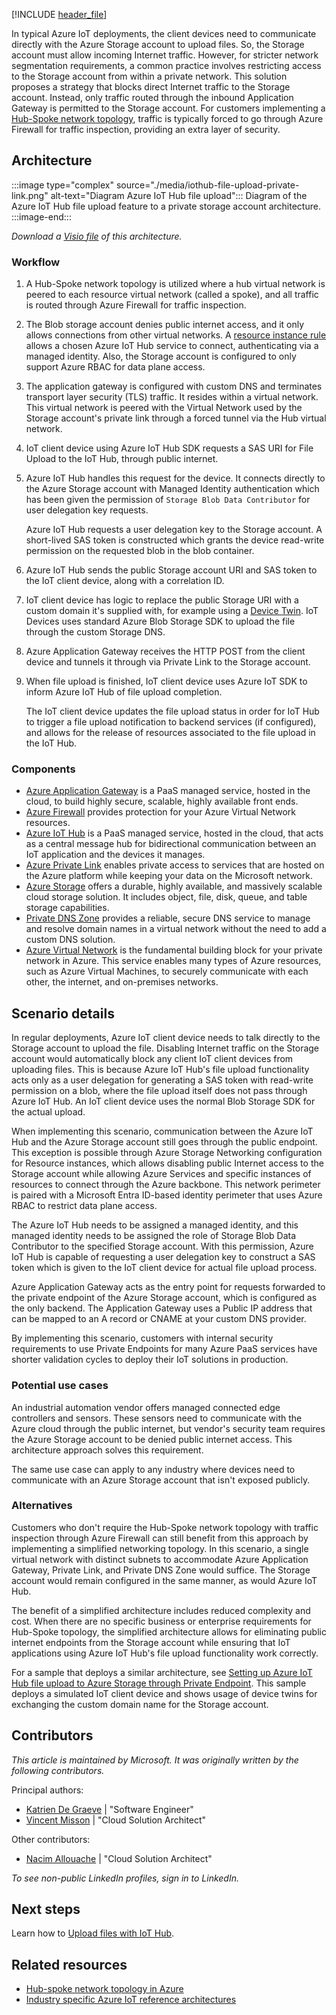 <!-- Use the aac-browse-header.yml -->

[!INCLUDE [header_file](../../../includes/sol-idea-header.md)]

In typical Azure IoT deployments, the client devices need to communicate directly with the Azure Storage account to upload files. So, the Storage account must allow incoming Internet traffic. However, for stricter network segmentation requirements, a common practice involves restricting access to the Storage account from within a private network.
This solution proposes a strategy that blocks direct Internet traffic to the Storage account. Instead, only traffic routed through the inbound Application Gateway is permitted to the Storage account. For customers implementing a [Hub-Spoke network topology](/azure/architecture/networking/architecture/hub-spoke), traffic is typically forced to go through Azure Firewall for traffic inspection, providing an extra layer of security.

## Architecture

:::image type="complex" source="./media/iothub-file-upload-private-link.png" alt-text="Diagram Azure IoT Hub file upload":::
   Diagram of the Azure IoT Hub file upload feature to a private storage account architecture.
:::image-end:::

*Download a [Visio file](https://arch-center.azureedge.net/azure-iot-file-upload-private-network.vsdx) of this architecture.*

### Workflow

1. A Hub-Spoke network topology is utilized where a hub virtual network is peered to each resource virtual network (called a spoke), and all traffic is routed through Azure Firewall for traffic inspection.
1. The Blob storage account denies public internet access, and it only allows connections from other virtual networks. A [resource instance rule](/azure/storage/common/storage-network-security#grant-access-from-azure-resource-instances) allows a chosen Azure IoT Hub service to connect, authenticating via a managed identity. Also, the Storage account is configured to only support Azure RBAC for data plane access.
1. The application gateway is configured with custom DNS and terminates transport layer security (TLS) traffic. It resides within a virtual network. This virtual network is peered with the Virtual Network used by the Storage account's private link through a forced tunnel via the Hub virtual network.
1. IoT client device using Azure IoT Hub SDK requests a SAS URI for File Upload to the IoT Hub, through public internet.
1. Azure IoT Hub handles this request for the device. It connects directly to the Azure Storage account with Managed Identity authentication which has been given the permission of `Storage Blob Data Contributor` for user delegation key requests.

   Azure IoT Hub requests a user delegation key to the Storage account. A short-lived SAS token is constructed which grants the device read-write permission on the requested blob in the blob container.

1. Azure IoT Hub sends the public Storage account URI and SAS token to the IoT client device, along with a correlation ID.
1. IoT client device has logic to replace the public Storage URI with a custom domain it's supplied with, for example using a [Device Twin](/azure/iot-hub/iot-hub-devguide-device-twins). IoT Devices uses standard Azure Blob Storage SDK to upload the file through the custom Storage DNS.
1. Azure Application Gateway receives the HTTP POST from the client device and tunnels it through via Private Link to the Storage account.
1. When file upload is finished, IoT client device uses Azure IoT SDK to inform Azure IoT Hub of file upload completion.

   The IoT client device updates the file upload status in order for IoT Hub to trigger a file upload notification to backend services (if configured), and allows for the release of resources associated to the file upload in the IoT Hub.

### Components

- [Azure Application Gateway](/azure/well-architected/service-guides/azure-application-gateway) is a PaaS managed service, hosted in the cloud, to build highly secure, scalable, highly available front ends.
- [Azure Firewall](/azure/well-architected/service-guides/azure-firewall) provides protection for your Azure Virtual Network resources.
- [Azure IoT Hub](https://azure.microsoft.com/products/iot-hub/) is a PaaS managed service, hosted in the cloud, that acts as a central message hub for bidirectional communication between an IoT application and the devices it manages.
- [Azure Private Link](https://learn.microsoft.com/azure/private-link/) enables private access to services that are hosted on the Azure platform while keeping your data on the Microsoft network.
- [Azure Storage](/azure/well-architected/service-guides/storage-accounts/security) offers a durable, highly available, and massively scalable cloud storage solution. It includes object, file, disk, queue, and table storage capabilities.
- [Private DNS Zone](https://learn.microsoft.com/azure/dns/private-dns-overview) provides a reliable, secure DNS service to manage and resolve domain names in a virtual network without the need to add a custom DNS solution.
- [Azure Virtual Network](https://azure.microsoft.com/services/virtual-network/) is the fundamental building block for your private network in Azure. This service enables many types of Azure resources, such as Azure Virtual Machines, to securely communicate with each other, the internet, and on-premises networks.

## Scenario details

In regular deployments, Azure IoT client device needs to talk directly to the Storage account to upload the file. Disabling Internet traffic on the Storage account would automatically block any client IoT client devices from uploading files. This is because Azure IoT Hub's file upload functionality acts only as a user delegation for generating a SAS token with read-write permission on a blob, where the file upload itself does not pass through Azure IoT Hub. An IoT client device uses the normal Blob Storage SDK for the actual upload.

When implementing this scenario, communication between the Azure IoT Hub and the Azure Storage account still goes through the public endpoint. This exception is possible through Azure Storage Networking configuration for Resource instances, which allows disabling public Internet access to the Storage account while allowing Azure Services and specific instances of resources to connect through the Azure backbone. This network perimeter is paired with a Microsoft Entra ID-based identity perimeter that uses Azure RBAC to restrict data plane access.

The Azure IoT Hub needs to be assigned a managed identity, and this managed identity needs to be assigned the role of Storage Blob Data Contributor to the specified Storage account. With this permission, Azure IoT Hub is capable of requesting a user delegation key to construct a SAS token which is given to the IoT client device for actual file upload process.

Azure Application Gateway acts as the entry point for requests forwarded to the private endpoint of the Azure Storage account, which is configured as the only backend. The Application Gateway uses a Public IP address that can be mapped to an A record or CNAME at your custom DNS provider.

By implementing this scenario, customers with internal security requirements to use Private Endpoints for many Azure PaaS services have shorter validation cycles to deploy their IoT solutions in production.

### Potential use cases

An industrial automation vendor offers managed connected edge controllers and sensors. These sensors need to communicate with the Azure cloud through the public internet, but vendor's security team requires the Azure Storage account to be denied public internet access. This architecture approach solves this requirement.

The same use case can apply to any industry where devices need to communicate with an Azure Storage account that isn't exposed publicly.

### Alternatives

Customers who don't require the Hub-Spoke network topology with traffic inspection through Azure Firewall can still benefit from this approach by implementing a simplified networking topology. In this scenario, a single virtual network with distinct subnets to accommodate Azure Application Gateway, Private Link, and Private DNS Zone would suffice. The Storage account would remain configured in the same manner, as would Azure IoT Hub.

The benefit of a simplified architecture includes reduced complexity and cost. When there are no specific business or enterprise requirements for Hub-Spoke topology, the simplified architecture allows for eliminating public internet endpoints from the Storage account while ensuring that IoT applications using Azure IoT Hub's file upload functionality work correctly.

For a sample that deploys a similar architecture, see [Setting up Azure IoT Hub file upload to Azure Storage through Private Endpoint](https://github.com/Azure-Samples/azure-edge-extensions-iothub-fileupload-privatelink). This sample deploys a simulated IoT client device and shows usage of device twins for exchanging the custom domain name for the Storage account.

## Contributors

*This article is maintained by Microsoft. It was originally written by the following contributors.*

Principal authors:

- [Katrien De Graeve](https://linkedin.com/in/katriendg/) | "Software Engineer"
- [Vincent Misson](https://www.linkedin.com/in/vmisson/) | "Cloud Solution Architect"

Other contributors:

- [Nacim Allouache](https://www.linkedin.com/in/nacim-allouache/) | "Cloud Solution Architect"

*To see non-public LinkedIn profiles, sign in to LinkedIn.*

## Next steps

Learn how to [Upload files with IoT Hub](/azure/iot-hub/iot-hub-devguide-file-upload).

## Related resources

- [Hub-spoke network topology in Azure](/azure/architecture/networking/architecture/hub-spoke)
- [Industry specific Azure IoT reference architectures](/azure/architecture/reference-architectures/iot/industry-iot-hub-page)
